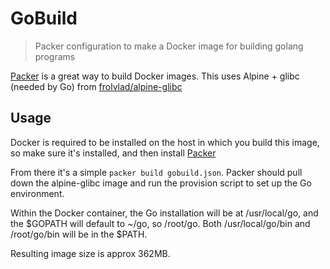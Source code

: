 # GoBuild
> Packer configuration to make a Docker image for building golang programs

[Packer](https://packer.io) is a great way to build Docker images. This uses Alpine + glibc (needed by Go) from [frolvlad/alpine-glibc](https://github.com/frol/docker-alpine-glibc)

## Usage

Docker is required to be installed on the host in which you build this image, so make sure it's installed, and then install [Packer](https://www.packer.io/docs/install/index.html)

From there it's a simple `packer build gobuild.json`. Packer should pull down the alpine-glibc image and run the provision script to set up the Go environment.

Within the Docker container, the Go installation will be at /usr/local/go, and the $GOPATH will default to ~/go, so /root/go. Both /usr/local/go/bin and /root/go/bin will be in the $PATH.

Resulting image size is approx 362MB.
